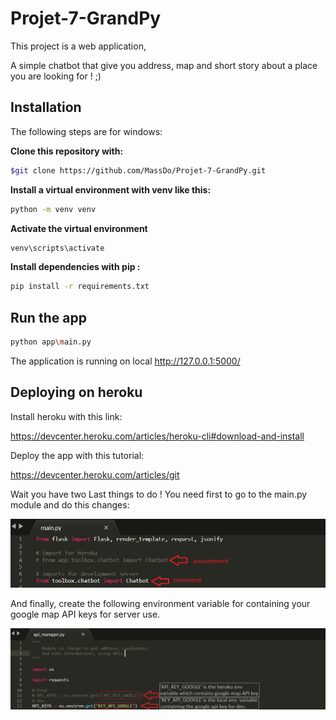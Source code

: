 # Projet-7-GrandPy

This project is a web application,

A simple chatbot that give you address, map and short story about a place you are looking for ! ;)

## Installation

The following steps are for windows:

**Clone this repository with:**
```sh
$git clone https://github.com/MassDo/Projet-7-GrandPy.git
```
**Install a virtual environment with venv like this:**
```sh
python -m venv venv
```
**Activate the virtual environment**
```sh
venv\scripts\activate
```
**Install dependencies with pip :**
```sh
pip install -r requirements.txt
```

## Run the app

```sh
python app\main.py
```
The application is running on local http://127.0.0.1:5000/

## Deploying on heroku

Install heroku with this link:

https://devcenter.heroku.com/articles/heroku-cli#download-and-install

Deploy the app with this tutorial:

https://devcenter.heroku.com/articles/git

Wait you have two Last things to do ! You need first to go to the main.py module and do this changes:

![main.py_changes](images/prod.png)

And finally, create the following environment variable for containing your google map API keys for server use.

![main.py_changes](images/api_key.png)

